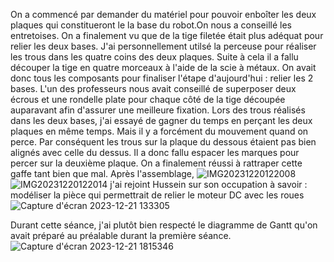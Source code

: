 On a commencé par demander du matériel pour pouvoir enboîter les deux plaques qui constitueront le la base du robot.On nous a conseillé les entretoises. On a finalement vu que de la tige filetée était plus adéquat pour relier les deux bases. J'ai personnellement utilsé la perceuse pour réaliser les trous dans les quatre coins des deux plaques. Suite à cela il a fallu découper la tige en quatre morceaux à l'aide de la scie à métaux. On avait donc tous les composants pour finaliser l'étape d'aujourd'hui : relier les 2 bases. L'un des professeurs nous avait conseillé de superposer deux écrous et une rondelle plate pour chaque côté de la tige découpée auparavant afin d'assurer une meilleure fixation. Lors des trous réalisés dans les deux bases, j'ai essayé de gagner du temps en perçant les deux plaques en même temps. Mais il y a forcément du mouvement quand on perce. Par conséquent les trous sur la plaque du dessous étaient pas bien alignés avec celle du dessus. Il a donc fallu espacer les marques pour percer sur la deuxième plaque. On a finalement réussi à rattraper cette gaffe tant bien que mal. Après l'assemblage, 
![IMG20231220122008](https://github.com/hbtounes/projet-Arduino-Bentounes-Cayla/assets/134288995/6401f6c1-a73c-42f2-99c5-1249b56cddaa)
![IMG20231220122014](https://github.com/hbtounes/projet-Arduino-Bentounes-Cayla/assets/134288995/d166308e-a1d5-4590-8774-2ef22a97653d)
j'ai rejoint Hussein sur son occupation à savoir : modéliser la pièce qui permettrait de relier le moteur DC avec les roues
![Capture d'écran 2023-12-21 133305](https://github.com/hbtounes/projet-Arduino-Bentounes-Cayla/assets/134288995/1f725ce7-5231-4b98-a59b-72a6f9a9d48d)

Durant cette séance, j'ai plutôt bien respecté le diagramme de Gantt qu'on avait préparé au préalable durant la première séance.![Capture d'écran 2023-12-21 1815346](https://github.com/hbtounes/projet-Arduino-Bentounes-Cayla/assets/134288995/c87576b3-c297-4751-b4c1-8dc33764c4b4)

